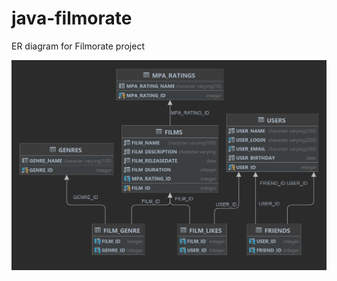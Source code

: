 # java-filmorate
ER diagram for Filmorate project

<picture>
  <img alt="ER diagram for Filmorate project" src="https://github.com/igor-shablevskii/java-filmorate/blob/add-database/db_diagram.png">
</picture>
